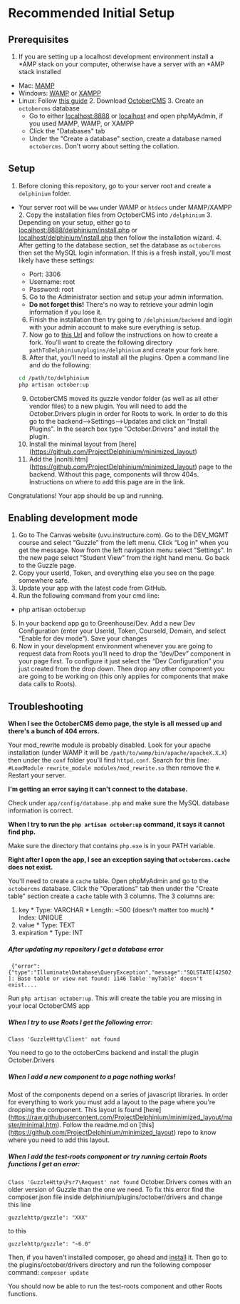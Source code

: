 # Recommended Initial Setup

## Prerequisites

  1. If you are setting up a localhost development environment install a *AMP stack on your computer, otherwise have a server with an *AMP stack installed
* Mac: [MAMP](http://www.mamp.info/en/downloads/)
* Windows: [WAMP](http://www.wampserver.com/en/) or [XAMPP](https://www.apachefriends.org/download.html)
* Linux: Follow [this guide](https://www.digitalocean.com/community/tutorials/how-to-install-linux-apache-mysql-php-lamp-stack-on-ubuntu)
  2. Download [OctoberCMS](https://octobercms.com/)
  3. Create an `octobercms` database
    * Go to either [localhost:8888](http://localhost:8888) or [localhost](http://localhost) and open phpMyAdmin, if you used MAMP, WAMP, or XAMPP
    * Click the "Databases" tab
    * Under the "Create a database" section, create a database named `octobercms`. Don't worry about setting the collation.

## Setup

  1. Before cloning this repository, go to your server root and create a `delphinium` folder.
* Your server root will be `www` under WAMP or `htdocs` under MAMP/XAMPP
  2.  Copy the installation files from OctoberCMS into `/delphinium`
  3. Depending on your setup, either go to [localhost:8888/delphinium/install.php](http://localhost:8888/delphinium/install.php) or [localhost/delphinium/install.php](http://localhost/delphinium/install.php) then follow the installation wizard.
  4. After getting to the database section, set the database as `octobercms` then set the MySQL login information. If this is a fresh install, you'll most likely have these settings:
    * Port: 3306
    * Username: root
    * Password: root
  5. Go to the Administrator section and setup your admin information.
    * **Do not forget this!** There's no way to retrieve your admin login information if you lose it.
  6. Finish the installation then try going to `/delphinium/backend` and login with your admin account to make sure everything is setup.
  7. Now go to [this Url](https://www.youtube.com/watch?v=V0c8cKe-heI) and follow the instructions on how to create a fork.  You'll want to create the following directory `pathToDelphinium/plugins/delphinium` and create your fork here.
  8. After that, you'll need to install all the plugins. Open a command line and do the following:

    ```bash
    cd /path/to/delphinium
    php artisan october:up
    ```
    
    
  9. OctoberCMS moved its guzzle vendor folder (as well as all other vendor files) to a new plugin. You will need to add the October.Drivers plugin in order for Roots to work. In order to do this go to the backend-->Settings-->Updates and click on "Install Plugins". In the search box type "October.Drivers" and install the plugin.
  10. Install the minimal layout from [here] (https://github.com/ProjectDelphinium/minimized_layout)
  11. Add the [nonlti.htm] (https://github.com/ProjectDelphinium/minimized_layout) page to the backend. Without this page, components will throw 404s. Instructions on where to add this page are in the link.

Congratulations! Your app should be up and running.

## Enabling development mode

1. Go to The Canvas website (uvu.instructure.com). Go to the DEV_MGMT course and select “Guzzle” from the left menu. Click “Log in" when you get the message. Now from the left navigation menu select "Settings". In the new page select "Student View" from the right hand menu. Go back to the Guzzle page.
2. Copy your userId, Token, and everything else you see on the page somewhere safe.
3. Update your app with the latest code from GitHub.
4. Run the following command from your cmd line: 
* php artisan october:up
5. In your backend app go to Greenhouse/Dev. Add a new Dev Configuration (enter your UserId, Token, CourseId, Domain, and  select “Enable for dev mode”). Save your changes
6. Now in your development environment whenever you are going to request data from Roots you’ll need to drop the “dev/Dev” component in your page first.  To configure it just select the “Dev Configuration” you just created from the drop down. Then drop any other component you are going to be working on (this only applies for components that make data calls to Roots).
 

## Troubleshooting

**When I see the OctoberCMS demo page, the style is all messed up and there's a bunch of 404 errors.**

Your mod_rewrite module is probably disabled. Look for your apache installation (under WAMP it will be `/path/to/wamp/bin/apache/apacheX.X.X`) then under the `conf` folder you'll find `httpd.conf`. Search for this line:  `#LoadModule rewrite_module modules/mod_rewrite.so` then remove the `#`. Restart your server.

**I'm getting an error saying it can't connect to the database.**

Check under `app/config/database.php` and make sure the MySQL database information is correct.

**When I try to run the `php artisan october:up` command, it says it cannot find php.**

Make sure the directory that contains `php.exe` is in your PATH variable.

**Right after I open the app, I see an exception saying that `octobercms.cache` does not exist.**

You'll need to create a `cache` table. Open phpMyAdmin and go to the `octobercms` database. Click the "Operations" tab then under the "Create table" section create a `cache` table with 3 columns. The 3 columns are:

  1. key
    * Type: VARCHAR
    * Length: ~500 (doesn't matter too much)
    * Index: UNIQUE
  2. value
    * Type: TEXT
  3.   expiration
    * Type: INT

##### After updating my repository I get a database error 

 ` {"error":{"type":"Illuminate\Database\QueryException","message":"SQLSTATE[42S02]: Base table or view not found: 1146 Table 'myTable' doesn't exist....`

Run `php artisan october:up`. This will create the table you are missing in your local OctoberCMS app

##### When I try to use Roots I get the following error:
`Class 'GuzzleHttp\Client' not found`

You need to go to the octoberCms backend and install the plugin October.Drivers

##### When I add a new component to a page nothing works!
Most of the components depend on a series of javascript libraries. In order for everything to work you must add a layout to the page where you're dropping the component. This layout is found [here] (https://raw.githubusercontent.com/ProjectDelphinium/minimized_layout/master/minimal.htm).
Follow the readme.md on [this] (https://github.com/ProjectDelphinium/minimized_layout) repo to know where you need to add this layout.

##### When I add the test-roots component or try running certain Roots functions I get an error:
`Class 'GuzzleHttp\Psr7\Request' not found`
October.Drivers comes with an older version of Guzzle than the one we need. To fix this error find the composer.json file inside delphinium/plugins/october/drivers and change this line 

`guzzlehttp/guzzle": "XXX"`

to this

`guzzlehttp/guzzle": "~6.0"`

Then, if you haven't installed composer, go ahead and [install](https://getcomposer.org/doc/00-intro.md) it.
Then go to the plugins/october/drivers directory and run the following composer command:
`composer update`

You should now be able to run the test-roots component and other Roots functions.

